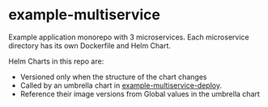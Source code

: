# example-multiservice

Example application monorepo with 3 microservices. Each microservice directory has its own Dockerfile and Helm Chart.

Helm Charts in this repo are:

- Versioned only when the structure of the chart changes
- Called by an umbrella chart in [example-multiservice-deploy](https://github.com/codefresh-contrib/example-multiservice-deploy).
- Reference their image versions from Global values in the umbrella chart
